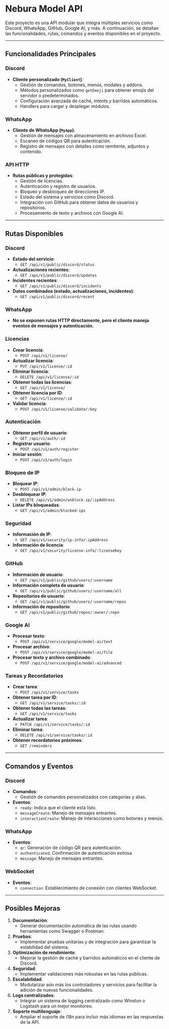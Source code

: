 # Nebura Model API

Este proyecto es una API modular que integra múltiples servicios como Discord, WhatsApp, GitHub, Google AI, y más. A continuación, se detallan las funcionalidades, rutas, comandos y eventos disponibles en el proyecto.

---

## Funcionalidades Principales

### Discord
- **Cliente personalizado (`MyClient`)**:
  - Gestión de comandos, botones, menús, modales y addons.
  - Métodos personalizados como `getEmoji` para obtener emojis del servidor o predeterminados.
  - Configuración avanzada de caché, intents y barridos automáticos.
  - Handlers para cargar y desplegar módulos.

### WhatsApp
- **Cliente de WhatsApp (`MyApp`)**:
  - Gestión de mensajes con almacenamiento en archivos Excel.
  - Escaneo de códigos QR para autenticación.
  - Registro de mensajes con detalles como remitente, adjuntos y contenido.

### API HTTP
- **Rutas públicas y protegidas**:
  - Gestión de licencias.
  - Autenticación y registro de usuarios.
  - Bloqueo y desbloqueo de direcciones IP.
  - Estado del sistema y servicios como Discord.
  - Integración con GitHub para obtener datos de usuarios y repositorios.
  - Procesamiento de texto y archivos con Google AI.

---

## Rutas Disponibles

### Discord
- **Estado del servicio**:  
  - `GET /api/v1/public/discord/status`
- **Actualizaciones recientes**:  
  - `GET /api/v1/public/discord/updates`
- **Incidentes recientes**:  
  - `GET /api/v1/public/discord/incidents`
- **Datos combinados (estado, actualizaciones, incidentes)**:  
  - `GET /api/v1/public/discord/recent`

### WhatsApp
- **No se exponen rutas HTTP directamente, pero el cliente maneja eventos de mensajes y autenticación.**

### Licencias
- **Crear licencia**:  
  - `POST /api/v1/license/`
- **Actualizar licencia**:  
  - `PUT /api/v1/license/:id`
- **Eliminar licencia**:  
  - `DELETE /api/v1/license/:id`
- **Obtener todas las licencias**:  
  - `GET /api/v1/license/`
- **Obtener licencia por ID**:  
  - `GET /api/v1/license/:id`
- **Validar licencia**:  
  - `POST /api/v1/license/validate/:key`

### Autenticación
- **Obtener perfil de usuario**:  
  - `GET /api/v1/auth/:id`
- **Registrar usuario**:  
  - `POST /api/v1/auth/register`
- **Iniciar sesión**:  
  - `POST /api/v1/auth/login`

### Bloqueo de IP
- **Bloquear IP**:  
  - `POST /api/v1/admin/block-ip`
- **Desbloquear IP**:  
  - `DELETE /api/v1/admin/unblock-ip/:ipAddress`
- **Listar IPs bloqueadas**:  
  - `GET /api/v1/admin/blocked-ips`

### Seguridad
- **Información de IP**:  
  - `GET /api/v1/security/ip-info/:ipAddress`
- **Información de licencia**:  
  - `GET /api/v1/security/license-info/:licenseKey`

### GitHub
- **Información de usuario**:  
  - `GET /api/v1/public/github/users/:username`
- **Información completa de usuario**:  
  - `GET /api/v1/public/github/users/:username/all`
- **Repositorios de usuario**:  
  - `GET /api/v1/public/github/users/:username/repos`
- **Información de repositorio**:  
  - `GET /api/v1/public/github/repos/:owner/:repo`

### Google AI
- **Procesar texto**:  
  - `POST /api/v1/service/google/model-ai/text`
- **Procesar archivo**:  
  - `POST /api/v1/service/google/model-ai/file`
- **Procesar texto y archivo combinado**:  
  - `POST /api/v1/service/google/model-ai/advanced`

### Tareas y Recordatorios
- **Crear tarea**:  
  - `POST /api/v1/service/tasks`
- **Obtener tarea por ID**:  
  - `GET /api/v1/service/tasks/:id`
- **Obtener todas las tareas**:  
  - `GET /api/v1/service/tasks`
- **Actualizar tarea**:  
  - `PATCH /api/v1/service/tasks/:id`
- **Eliminar tarea**:  
  - `DELETE /api/v1/service/tasks/:id`
- **Obtener recordatorios próximos**:  
  - `GET /reminders`

---

## Comandos y Eventos

### Discord
- **Comandos**:
  - Gestión de comandos personalizados con categorías y alias.
- **Eventos**:
  - `ready`: Indica que el cliente está listo.
  - `messageCreate`: Manejo de mensajes entrantes.
  - `interactionCreate`: Manejo de interacciones como botones y menús.

### WhatsApp
- **Eventos**:
  - `qr`: Generación de código QR para autenticación.
  - `authenticated`: Confirmación de autenticación exitosa.
  - `message`: Manejo de mensajes entrantes.

### WebSocket
- **Eventos**:
  - `connection`: Establecimiento de conexión con clientes WebSocket.

---

## Posibles Mejoras

1. **Documentación**:
   - Generar documentación automática de las rutas usando herramientas como Swagger o Postman.
2. **Pruebas**:
   - Implementar pruebas unitarias y de integración para garantizar la estabilidad del sistema.
3. **Optimización de rendimiento**:
   - Mejorar la gestión de caché y barridos automáticos en el cliente de Discord.
4. **Seguridad**:
   - Implementar validaciones más robustas en las rutas públicas.
5. **Escalabilidad**:
   - Modularizar aún más los controladores y servicios para facilitar la adición de nuevas funcionalidades.
6. **Logs centralizados**:
   - Integrar un sistema de logging centralizado como Winston o Logstash para un mejor monitoreo.
7. **Soporte multilenguaje**:
   - Ampliar el soporte de i18n para incluir más idiomas en las respuestas de la API.
